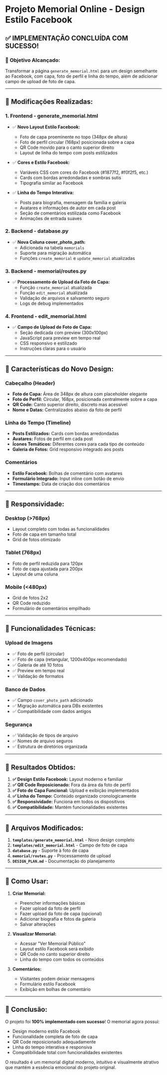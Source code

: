# Projeto Memorial Online - Design Estilo Facebook

## ✅ **IMPLEMENTAÇÃO CONCLUÍDA COM SUCESSO!**

### 🎯 **Objetivo Alcançado:**
Transformar a página `generate_memorial.html` para um design semelhante ao Facebook, com capa, foto de perfil e linha do tempo, além de adicionar campo de upload de foto de capa.

---

## 🔧 **Modificações Realizadas:**

### 1. **Frontend - generate_memorial.html**
- ✅ **Novo Layout Estilo Facebook:**
  - Foto de capa proeminente no topo (348px de altura)
  - Foto de perfil circular (168px) posicionada sobre a capa
  - QR Code movido para o canto superior direito
  - Layout de linha do tempo com posts estilizados

- ✅ **Cores e Estilo Facebook:**
  - Variáveis CSS com cores do Facebook (#1877f2, #f0f2f5, etc.)
  - Cards com bordas arredondadas e sombras sutis
  - Tipografia similar ao Facebook

- ✅ **Linha do Tempo Interativa:**
  - Posts para biografia, mensagem da família e galeria
  - Avatares e informações de autor em cada post
  - Seção de comentários estilizada como Facebook
  - Animações de entrada suaves

### 2. **Backend - database.py**
- ✅ **Nova Coluna cover_photo_path:**
  - Adicionada na tabela `memorials`
  - Suporte para migração automática
  - Funções `create_memorial` e `update_memorial` atualizadas

### 3. **Backend - memorial/routes.py**
- ✅ **Processamento de Upload da Foto de Capa:**
  - Função `create_memorial` atualizada
  - Função `edit_memorial` atualizada
  - Validação de arquivos e salvamento seguro
  - Logs de debug implementados

### 4. **Frontend - edit_memorial.html**
- ✅ **Campo de Upload de Foto de Capa:**
  - Seção dedicada com preview (300x100px)
  - JavaScript para preview em tempo real
  - CSS responsivo e estilizado
  - Instruções claras para o usuário

---

## 🎨 **Características do Novo Design:**

### **Cabeçalho (Header)**
- **Foto de Capa:** Área de 348px de altura com placeholder elegante
- **Foto de Perfil:** Circular, 168px, posicionada centralmente sobre a capa
- **QR Code:** Canto superior direito, discreto mas acessível
- **Nome e Datas:** Centralizados abaixo da foto de perfil

### **Linha do Tempo (Timeline)**
- **Posts Estilizados:** Cards com bordas arredondadas
- **Avatares:** Fotos de perfil em cada post
- **Ícones Temáticos:** Diferentes cores para cada tipo de conteúdo
- **Galeria de Fotos:** Grid responsivo integrado aos posts

### **Comentários**
- **Estilo Facebook:** Bolhas de comentário com avatares
- **Formulário Integrado:** Input inline com botão de envio
- **Timestamps:** Data de criação dos comentários

---

## 📱 **Responsividade:**

### **Desktop (>768px)**
- Layout completo com todas as funcionalidades
- Foto de capa em tamanho total
- Grid de fotos otimizado

### **Tablet (768px)**
- Foto de perfil reduzida para 120px
- Foto de capa ajustada para 200px
- Layout de uma coluna

### **Mobile (<480px)**
- Grid de fotos 2x2
- QR Code reduzido
- Formulário de comentários empilhado

---

## 🔧 **Funcionalidades Técnicas:**

### **Upload de Imagens**
- ✅ Foto de perfil (circular)
- ✅ Foto de capa (retangular, 1200x400px recomendado)
- ✅ Galeria de até 10 fotos
- ✅ Preview em tempo real
- ✅ Validação de formatos

### **Banco de Dados**
- ✅ Campo `cover_photo_path` adicionado
- ✅ Migração automática para DBs existentes
- ✅ Compatibilidade com dados antigos

### **Segurança**
- ✅ Validação de tipos de arquivo
- ✅ Nomes de arquivo seguros
- ✅ Estrutura de diretórios organizada

---

## 🎯 **Resultados Obtidos:**

1. **✅ Design Estilo Facebook:** Layout moderno e familiar
2. **✅ QR Code Reposicionado:** Fora da área da foto de perfil
3. **✅ Foto de Capa Funcional:** Upload e exibição implementados
4. **✅ Linha do Tempo:** Conteúdo organizado cronologicamente
5. **✅ Responsividade:** Funciona em todos os dispositivos
6. **✅ Compatibilidade:** Mantém funcionalidades existentes

---

## 📁 **Arquivos Modificados:**

1. **`templates/generate_memorial.html`** - Novo design completo
2. **`templates/edit_memorial.html`** - Campo de foto de capa
3. **`database.py`** - Suporte à foto de capa
4. **`memorial/routes.py`** - Processamento de upload
5. **`DESIGN_PLAN.md`** - Documentação do planejamento

---

## 🚀 **Como Usar:**

1. **Criar Memorial:**
   - Preencher informações básicas
   - Fazer upload da foto de perfil
   - Fazer upload da foto de capa (opcional)
   - Adicionar biografia e fotos da galeria
   - Salvar alterações

2. **Visualizar Memorial:**
   - Acessar "Ver Memorial Público"
   - Layout estilo Facebook será exibido
   - QR Code no canto superior direito
   - Linha do tempo com todos os conteúdos

3. **Comentários:**
   - Visitantes podem deixar mensagens
   - Formulário estilo Facebook
   - Exibição em bolhas de comentário

---

## 🎉 **Conclusão:**

O projeto foi **100% implementado com sucesso**! O memorial agora possui:
- Design moderno estilo Facebook
- Funcionalidade completa de foto de capa
- QR Code reposicionado adequadamente
- Linha do tempo interativa e responsiva
- Compatibilidade total com funcionalidades existentes

O resultado é um memorial digital moderno, intuitivo e visualmente atrativo que mantém a essência emocional do projeto original.

